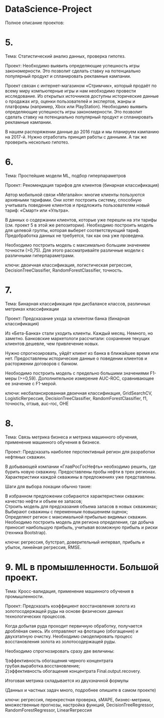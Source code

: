 # DataScience-Project

Полное описание проектов:
# 5.
Тема: Статистический анализ данных, проверка гипотез.

Проект: Необходимо выявить определяющие успешность игры закономерности. Это позволит сделать ставку на потенциально популярный продукт и спланировать рекламные кампании.

Проект связан с интернет-магазином «Стримчик», который продаёт по всему миру компьютерные игры и нам необходимо провести исследование. Из открытых источников доступны исторические данные о продажах игр, оценки пользователей и экспертов, жанры и платформы (например, Xbox или PlayStation). Необходимо выявить определяющие успешность игры закономерности. Это позволит сделать ставку на потенциально популярный продукт и спланировать рекламные кампании.

В нашем распоряжении данные до 2016 года и мы планируем кампанию на 2017-й. Нужно отработать принцип работы с данными. А так же проверить несколько гипотез.

# 6.
Тема: Простейшие модели ML, подбор гиперпараметров

Проект: Рекомендация тарифов для клиентов (бинарная классификация)

Автор мобильной связи «Мегалайн»: многие клиенты пользуются архивными тарифами. Они хотят построить систему, способную учитывать поведение клиентов и предложить пользователям новый тариф: «Смарт» или «Ультра».

В данных о содержании клиентов, которые уже перешли на эти тарифы (см. проект 5 в этой же репозитории). Необходимо построить модель для целевой группы, которая выберет соответствующий тариф. Предобработка данных не требуется, так как она уже проведена.

Необходимо построить модель с максимально большим значением точности (>0,75). Для этого рассматривайте различные модели с различными гиперпараметрами.

ключи: двоичная классификация, логистическая регрессия, DecisionTreeClassifier, RandomForestClassifier, точность.
# 7.
Тема: Бинарная классификация при дисбалансе классов, различных метриках классификации

Проект: Предсказание ухода за клиентом банка (бинарная классификация)

Из «Бета-Банка» стали уходить клиенты. Каждый месяц. Немного, но заметно. Банковские маркетологи рассчитали: сохранение текущих клиентов дешевле, чем привлечение новых.

Нужно спрогнозировать, уйдёт клиент из банка в ближайшее время или нет. Предоставлены исторические данные о поведении клиентов и расторжении договоров с банком.

Необходимо построить модель с предельно большими значениями F1-меры (>=0,59). Дополнительное измерение AUC-ROC, сравнивающее ее значение с F1-мерой.

ключи: несбалансированная двоичная классификация, GridSearchCV, LogisticReгрессия, DecisionTreeClassifier, RandomForestClassifier, f1, точность, отзыв, auc-roc, OHE
# 8.
Тема: Связь метрика бизнеса и метрика машинного обучения, применение машинного обучения в бизнесе.

Проект: Предсказать наиболее перспективный регион для разработки нефтяных скважин.

В добывающей компании «ГлавРосГосНефть» необходимо решить, где бурить новую скважину. Предоставлены пробы нефти в трех регионах. Характеристики каждой скважины в предложениях уже представлены.

Шаги для выбора локации обычно такие:

В избранном предложении собираются характеристики скважин: качество нефти и объем ее запасов;\
Строить модель для предсказания объема запасов в новых скважинах;\
Выбирают скважины с переменным повышением оценок;\
Определяют регион с максимальной прибылью видимых скважин.\
Необходимо построить модель для региона определения, где добыча приносит наибольшую прибыль, учитывая возможную прибыль и риски (техника Bootstrap).

ключи: регрессия, бутстрап, доверительный интервал, прибыль и убыток, линейная регрессия, RMSE.

# 9. ML в промышленности. Большой проект.
Тема: Кросс-валидация, применение машинного обучения в промышленности.

Проект: Предсказать коэффициент восстановления золота из золотосодержащей руды на основе физических данных технологических процессов.

Когда добытая руда проходит первичную обработку, получается дроблёная смесь. Их отправляют на флотацию (обогащение) и двухэтапную очистку. Необходимо смоделировать процесс восстановления золота из золотосодержащей руды.

Необходимо спрогнозировать сразу две величины:

1)эффективность обогащения черного концентрата грубая.выработка.восстановление;\
2)эффективность обогащения концентрата Final.output.recovery.

Итоговая метрика складывается из двухзначной формулы

(Данных и частных задач много, подробнее опишите в самом проекте)

ключи: регрессия, перекрестная проверка, sMAPE, бизнес-метрики, множественные прогнозы, настройка функций, DecisionTreeRegressor, RandomForestRegressor, LinearReгрессия
